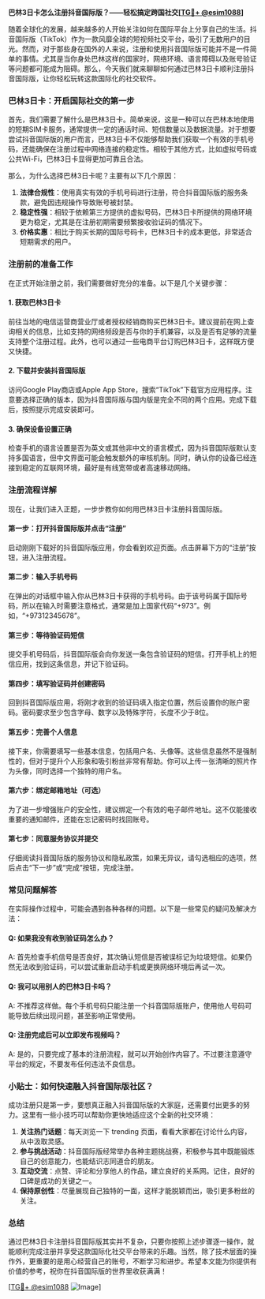 **巴林3日卡怎么注册抖音国际版？——轻松搞定跨国社交[[TG💪+ @esim1088](https://t.me/s/esim1088)]**

随着全球化的发展，越来越多的人开始关注如何在国际平台上分享自己的生活。抖音国际版（TikTok）作为一款风靡全球的短视频社交平台，吸引了无数用户的目光。然而，对于那些身在国外的人来说，注册和使用抖音国际版可能并不是一件简单的事情。尤其是当你身处巴林这样的国家时，网络环境、语言障碍以及账号验证等问题都可能成为阻碍。那么，今天我们就来聊聊如何通过巴林3日卡顺利注册抖音国际版，让你轻松玩转这款国际化的社交软件。

### 巴林3日卡：开启国际社交的第一步

首先，我们需要了解什么是巴林3日卡。简单来说，这是一种可以在巴林本地使用的短期SIM卡服务，通常提供一定的通话时间、短信数量以及数据流量。对于想要尝试抖音国际版的用户而言，巴林3日卡不仅能够帮助我们获取一个有效的手机号码，还能确保在注册过程中网络连接的稳定性。相较于其他方式，比如虚拟号码或公共Wi-Fi，巴林3日卡显得更加可靠且合法。

那么，为什么选择巴林3日卡呢？主要有以下几个原因：
1. **法律合规性**：使用真实有效的手机号码进行注册，符合抖音国际版的服务条款，避免因违规操作导致账号被封禁。
2. **稳定性强**：相较于依赖第三方提供的虚拟号码，巴林3日卡所提供的网络环境更为稳定，尤其是在注册初期需要频繁接收验证码的情况下。
3. **价格实惠**：相比于购买长期的国际号码卡，巴林3日卡的成本更低，非常适合短期需求的用户。

### 注册前的准备工作

在正式开始注册之前，我们需要做好充分的准备。以下是几个关键步骤：

#### 1. 获取巴林3日卡
前往当地的电信运营商营业厅或者授权经销商购买巴林3日卡。建议提前在网上查询相关的信息，比如支持的网络频段是否与你的手机兼容，以及是否有足够的流量支持整个注册过程。此外，也可以通过一些电商平台订购巴林3日卡，这样既方便又快捷。

#### 2. 下载并安装抖音国际版
访问Google Play商店或Apple App Store，搜索“TikTok”下载官方应用程序。注意要选择正确的版本，因为抖音国际版与国内版是完全不同的两个应用。完成下载后，按照提示完成安装即可。

#### 3. 确保设备设置正确
检查手机的语言设置是否为英文或其他非中文的语言模式，因为抖音国际版默认支持多国语言，但中文界面可能会触发额外的审核机制。同时，确认你的设备已经连接到稳定的互联网环境，最好是有线宽带或者高速移动网络。

### 注册流程详解

现在，让我们进入正题，一步步教你如何用巴林3日卡注册抖音国际版。

#### 第一步：打开抖音国际版并点击“注册”
启动刚刚下载好的抖音国际版应用，你会看到欢迎页面。点击屏幕下方的“注册”按钮，进入注册流程。

#### 第二步：输入手机号码
在弹出的对话框中输入你从巴林3日卡获得的手机号码。由于该号码属于国际号码，所以在输入时需要注意格式，通常是加上国家代码“+973”。例如，“+97312345678”。

#### 第三步：等待验证码短信
提交手机号码后，抖音国际版会向你发送一条包含验证码的短信。打开手机上的短信应用，找到这条信息，并记下验证码。

#### 第四步：填写验证码并创建密码
回到抖音国际版应用，将刚才收到的验证码填入指定位置，然后设置你的账户密码。密码要求至少包含字母、数字以及特殊字符，长度不少于8位。

#### 第五步：完善个人信息
接下来，你需要填写一些基本信息，包括用户名、头像等。这些信息虽然不是强制性的，但对于提升个人形象和吸引粉丝非常有帮助。你可以上传一张清晰的照片作为头像，同时选择一个独特的用户名。

#### 第六步：绑定邮箱地址（可选）
为了进一步增强账户的安全性，建议绑定一个有效的电子邮件地址。这不仅能接收重要的通知邮件，还能在忘记密码时找回账号。

#### 第七步：同意服务协议并提交
仔细阅读抖音国际版的服务协议和隐私政策，如果无异议，请勾选相应的选项，然后点击“下一步”或“完成”按钮，完成注册。

### 常见问题解答

在实际操作过程中，可能会遇到各种各样的问题。以下是一些常见的疑问及解决方法：

#### Q: 如果我没有收到验证码怎么办？
A: 首先检查手机信号是否良好，其次确认短信是否被误标记为垃圾短信。如果仍然无法收到验证码，可以尝试重新启动手机或更换网络环境后再试一次。

#### Q: 我可以用别人的巴林3日卡吗？
A: 不推荐这样做。每个手机号码只能注册一个抖音国际版账户，使用他人号码可能导致后续出现问题，甚至影响正常使用。

#### Q: 注册完成后可以立即发布视频吗？
A: 是的，只要完成了基本的注册流程，就可以开始创作内容了。不过要注意遵守平台的规定，不要发布任何违法不良信息。

### 小贴士：如何快速融入抖音国际版社区？

成功注册只是第一步，要想真正融入抖音国际版的大家庭，还需要付出更多的努力。这里有一些小技巧可以帮助你更快地适应这个全新的社交环境：

1. **关注热门话题**：每天浏览一下 trending 页面，看看大家都在讨论什么内容，从中汲取灵感。
2. **参与挑战活动**：抖音国际版经常举办各种主题挑战赛，积极参与其中既能锻炼自己的创意能力，也能结识志同道合的朋友。
3. **互动交流**：点赞、评论和分享他人的作品，建立良好的关系网。记住，良好的口碑是成功的关键之一。
4. **保持原创性**：尽量展现自己独特的一面，这样才能脱颖而出，吸引更多粉丝的关注。

### 总结

通过巴林3日卡注册抖音国际版其实并不复杂，只要你按照上述步骤逐一操作，就能顺利完成注册并享受这款国际化社交平台带来的乐趣。当然，除了技术层面的操作外，更重要的是用心经营自己的账号，不断学习和进步。希望本文能为你提供有价值的参考，祝你在抖音国际版的世界里收获满满！

[[TG💪+ @esim1088](https://t.me/s/esim1088) ![Image](https://i.postimg.cc/4NQfJmqS/Snipaste-2025-05-13-00-14-12.png)]